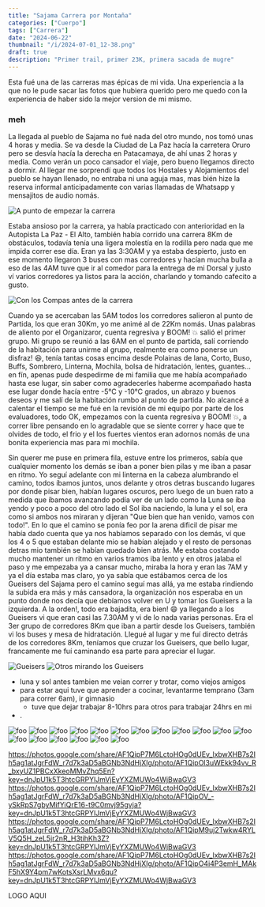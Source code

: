 ```yaml
---
title: "Sajama Carrera por Montaña"
categories: ["Cuerpo"]
tags: ["Carrera"]
date: "2024-06-22"
thumbnail: "/i/2024-07-01_12-38.png"
draft: true
description: "Primer trail, primer 23K, primera sacada de mugre"
---
```


Esta fué una de las carreras mas épicas de mi vida. Una experiencia a la que no le pude sacar las fotos que hubiera querido pero me quedo con la experiencia de haber sido la mejor version de mi mismo.

### meh

La llegada al pueblo de Sajama no fué nada del otro mundo, nos tomó unas 4 horas y media. Se va desde la Ciudad de La Paz hacía la carretera Oruro pero se desvía hacía la derecha en Patacamaya, de ahí unas 2 horas y media. Como verán un poco cansador el viaje, pero bueno llegamos directo a dormir. Al llegar me sorprendí que todos los Hostales y Alojamientos del pueblo se hayan llenado, no entraba ni una aguja mas, mas bién hize la reserva informal anticipadamente con varias llamadas de Whatsapp y mensajitos de audio nomás.

![A punto de empezar la carrera](i/2024-07-01_12-42.png)

Estaba ansioso por la carrera, ya había practicado con anterioridad en la Autopista La Paz - El Alto, también había corrido una carrera 8Km de obstáculos, todavía tenía una ligera molestía en la rodilla pero nada que me impida correr ese día. Eran ya las 3:30AM y ya estaba despierto, justo en ese momento llegaron 3 buses con mas corredores y hacían mucha bulla a eso de las 4AM tuve que ir al comedor para la entrega de mi Dorsal y justo ví varios corredores ya listos para la acción, charlando y tomando cafecito a gusto.

![Con los Compas antes de la carrera](i/2024-07-01_12-54.png)

Cuando ya se acercaban las 5AM todos los corredores salieron al punto de Partida, los que eran 30Km, yo me animé al de 22Km nomás. Unas palabras de aliento por el Organizaror, cuenta regresiva y BOOM! :boom: salió el primer grupo. Mi grupo se reunió a las 6AM en el punto de partida, salí corriendo de la habitación para unirme al grupo, realmente era como ponerse un disfraz! :laughing:, tenía tantas cosas encima desde Polainas de lana, Corto, Buso, Buffs, Sombrero, Linterna, Mochila, bolsa de hidratación, lentes, guantes... en fín, apenas pude despedirme de mi familia que me había acompañado hasta ese lugar, sin saber como agradecerles haberme acompañado hasta ese lugar donde hacía entre -5°C y -10°C grados, un abrazo y buenos deseos y me salí de la habitación rumbo al punto de partida. No alcancé a calentar el tiempo se me fué en la revisión de mi equipo por parte de los evaluadores, todo OK, empezamos con la cuenta regresiva y BOOM! :boom:, a correr libre pensando en lo agradable que se siente correr y hace que te olvides de todo, el frio y el los fuertes vientos eran adornos nomás de una bonita experiencia mas para mi mochila.

Sin querer me puse en primera fila, estuve entre los primeros, sabía que cualquier momento los demás se iban a poner bien pilas y me iban a pasar en ritmo. Yo seguí adelante con mi linterna en la cabeza alumbrando el camino, todos íbamos juntos, unos delante y otros detras buscando lugares por donde pisar bien, habían lugares oscuros, pero luego de un buen rato a medida que íbamos avanzando podía ver de un lado como la Luna se iba yendo y poco a poco del otro lado el Sol iba naciendo, la luna y el sol, era como si ambos nos miraran y dijeran "Que bien que han venido, vamos con todo!". En lo que el camino se ponía feo por la arena dificil de pisar me había dado cuenta que ya nos habíamos separado con los demás, ví que los 4 o 5 que estaban delante mio se habían alejado y el resto de personas detras mio también se habían quedado bien atrás. Me estaba costando mucho mantener un ritmo en varios tramos iba lento y en otros jalaba el paso y me empezaba ya a cansar mucho, miraba la hora y eran las 7AM y ya el día estaba mas claro, yo ya sabía que estábamos cerca de los Gueisers del Sajama pero el camino seguí mas allá, ya me estaba rindiendo la subida era más y más cansadora, la organización nos esperaba en un punto donde nos decía que debíamos volver en U y tomar los Gueisers a la izquierda. A la orden!, todo era bajadita, era bien! :smile: ya llegando a los Gueisers vi que eran casi las 7.30AM y vi de lo nada varias personas. Era el 3er grupo de corredores 8Km que iban a partir desde los Gueisers, también vi los buses y mesa de hidratación. Llegué al lugar y me fuí directo detrás de los corredores 8Km, teníamos que cruzar los Gueisers, que bello lugar, francamente me fuí caminando esa parte para apreciar el lugar.

![Gueisers](i/2024-07-01_13-14.png)
![Otros mirando los Gueisers](i/2024-07-01_13-15.png)


- luna y sol antes tambien me veian correr y trotar, como viejos amigos
- para estar aqui tuve que aprender a cocinar, levantarme temprano (3am para correr 6am), ir gimnasio
    - tuve que dejar trabajar 8-10hrs para otros para trabajar 24hrs en mi
- .

![foo](i/2024-07-01_13-41.png)
![foo](i/2024-07-01_13-41_1.png)
![foo](i/2024-07-01_13-42.png)
![foo](i/2024-07-01_13-42_1.png)
![foo](i/2024-07-01_13-43.png)
![foo](i/2024-07-01_13-43_1.png)
![foo](i/2024-07-01_13-44.png)
![foo](i/2024-07-01_13-44_1.png)
![foo](i/2024-07-01_13-45.png)
![foo](i/2024-07-01_13-45_1.png)
![foo](i/2024-07-01_13-45_2.png)
![foo](i/2024-07-01_13-46.png)
![foo](i/2024-07-01_13-46_1.png)
![foo](i/2024-07-01_13-47.png)
![foo](i/2024-07-01_13-47_1.png)
![foo](i/2024-07-01_13-48.png)
![foo](i/2024-07-01_13-48_1.png)
![foo](i/2024-07-01_13-48_2.png)






https://photos.google.com/share/AF1QipP7M6LctoHOg0dUEv_lxbwXHB7s2Ih5ag1atJgrFdW_r7d7k3aD5aBGNb3NdHjXIg/photo/AF1QipOl3uWEkk94vv_R_bxyUZ1PBCxXkeoMMvZhq5En?key=dnJpU1k5T3htcGRPYlJmVjEyYXZMUWo4WjBwaGV3
https://photos.google.com/share/AF1QipP7M6LctoHOg0dUEv_lxbwXHB7s2Ih5ag1atJgrFdW_r7d7k3aD5aBGNb3NdHjXIg/photo/AF1QipOV_-ySkRpS7gbyMifYiQrE16-t9C0mvj95gvja?key=dnJpU1k5T3htcGRPYlJmVjEyYXZMUWo4WjBwaGV3
https://photos.google.com/share/AF1QipP7M6LctoHOg0dUEv_lxbwXHB7s2Ih5ag1atJgrFdW_r7d7k3aD5aBGNb3NdHjXIg/photo/AF1QipM9uj2Twkw4RYLV5Q5H_zeL5jr2nR_H3tihKh3Z?key=dnJpU1k5T3htcGRPYlJmVjEyYXZMUWo4WjBwaGV3
https://photos.google.com/share/AF1QipP7M6LctoHOg0dUEv_lxbwXHB7s2Ih5ag1atJgrFdW_r7d7k3aD5aBGNb3NdHjXIg/photo/AF1QipO4i4P3emH_MAkF5hX9Y4pm7wKotsXsrLMvx6qu?key=dnJpU1k5T3htcGRPYlJmVjEyYXZMUWo4WjBwaGV3




LOGO AQUI
